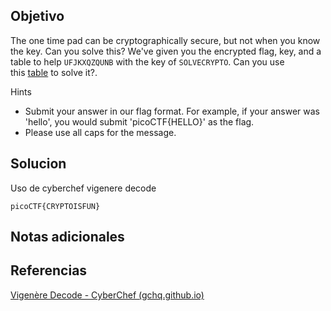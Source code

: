 ## Objetivo

The one time pad can be cryptographically secure, but not when you know the key. Can you solve this? We've given you the encrypted flag, key, and a table to help `UFJKXQZQUNB` with the key of `SOLVECRYPTO`. Can you use this [table](https://jupiter.challenges.picoctf.org/static/1fd21547c154c678d2dab145c29f1d79/table.txt) to solve it?.

Hints
- Submit your answer in our flag format. For example, if your answer was 'hello', you would submit 'picoCTF{HELLO}' as the flag.
- Please use all caps for the message.

## Solucion
Uso de cyberchef vigenere decode
```
picoCTF{CRYPTOISFUN}
```

## Notas adicionales
## Referencias
[Vigenère Decode - CyberChef (gchq.github.io)](https://gchq.github.io/CyberChef/#recipe=Vigen%C3%A8re_Decode('')&input=Li0tLiAuLiAtLi0uIC0tLSAtLi0uIC0gLi4tLiB7IC0tIC0tLS0tIC4tLiAuLi4gLi4uLS0gLS4tLiAtLS0tLSAtLi4gLi4uLS0gLi0tLS0gLi4uIC4uLS4gLi4tIC0uIC4tLS0tIC4uLS0tIC0uLi4uIC4tLS0tIC4uLi4tIC4uLi0tIC0tLS4uIC4tLS0tIC0tLS4uIC4tLS0tIH0gCg&oenc=65001)
